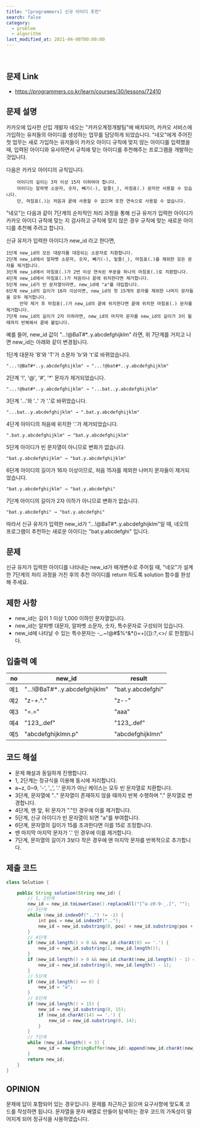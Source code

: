 ```yaml
---
title: "[programmers] 신규 아이디 추천"
search: false
category:
  - problem
  - algorithm
last_modified_at: 2021-04-08T00:00:00
---
```


<br>

## 문제 Link
- <https://programmers.co.kr/learn/courses/30/lessons/72410>

## 문제 설명
카카오에 입사한 신입 개발자 네오는 "카카오계정개발팀"에 배치되어, 카카오 서비스에 가입하는 유저들의 아이디를 생성하는 업무를 담당하게 되었습니다. 
"네오"에게 주어진 첫 업무는 새로 가입하는 유저들이 카카오 아이디 규칙에 맞지 않는 아이디를 입력했을 때, 
입력된 아이디와 유사하면서 규칙에 맞는 아이디를 추천해주는 프로그램을 개발하는 것입니다.

다음은 카카오 아이디의 규칙입니다.
```
    아이디의 길이는 3자 이상 15자 이하여야 합니다.
    아이디는 알파벳 소문자, 숫자, 빼기(-), 밑줄(_), 마침표(.) 문자만 사용할 수 있습니다.
    단, 마침표(.)는 처음과 끝에 사용할 수 없으며 또한 연속으로 사용할 수 없습니다.
```

"네오"는 다음과 같이 7단계의 순차적인 처리 과정을 통해 신규 유저가 입력한 아이디가 
카카오 아이디 규칙에 맞는 지 검사하고 규칙에 맞지 않은 경우 규칙에 맞는 새로운 아이디를 추천해 주려고 합니다.

신규 유저가 입력한 아이디가 new_id 라고 한다면,
```
1단계 new_id의 모든 대문자를 대응되는 소문자로 치환합니다.
2단계 new_id에서 알파벳 소문자, 숫자, 빼기(-), 밑줄(_), 마침표(.)를 제외한 모든 문자를 제거합니다.
3단계 new_id에서 마침표(.)가 2번 이상 연속된 부분을 하나의 마침표(.)로 치환합니다.
4단계 new_id에서 마침표(.)가 처음이나 끝에 위치한다면 제거합니다.
5단계 new_id가 빈 문자열이라면, new_id에 "a"를 대입합니다.
6단계 new_id의 길이가 16자 이상이면, new_id의 첫 15개의 문자를 제외한 나머지 문자들을 모두 제거합니다.
     만약 제거 후 마침표(.)가 new_id의 끝에 위치한다면 끝에 위치한 마침표(.) 문자를 제거합니다.
7단계 new_id의 길이가 2자 이하라면, new_id의 마지막 문자를 new_id의 길이가 3이 될 때까지 반복해서 끝에 붙입니다.
```

예를 들어, new_id 값이 "...!@BaT#*..y.abcdefghijklm" 라면, 위 7단계를 거치고 나면 new_id는 아래와 같이 변경됩니다.

1단계 대문자 'B'와 'T'가 소문자 'b'와 't'로 바뀌었습니다.
```
"...!@BaT#*..y.abcdefghijklm" → "...!@bat#*..y.abcdefghijklm"
```

2단계 '!', '@', '#', '*' 문자가 제거되었습니다.
```
"...!@bat#*..y.abcdefghijklm" → "...bat..y.abcdefghijklm"
```

3단계 '...'와 '..' 가 '.'로 바뀌었습니다.
```
"...bat..y.abcdefghijklm" → ".bat.y.abcdefghijklm"
```

4단계 아이디의 처음에 위치한 '.'가 제거되었습니다.
```
".bat.y.abcdefghijklm" → "bat.y.abcdefghijklm"
```

5단계 아이디가 빈 문자열이 아니므로 변화가 없습니다.
```
"bat.y.abcdefghijklm" → "bat.y.abcdefghijklm"
```

6단계 아이디의 길이가 16자 이상이므로, 처음 15자를 제외한 나머지 문자들이 제거되었습니다.
```
"bat.y.abcdefghijklm" → "bat.y.abcdefghi"
```

7단계 아이디의 길이가 2자 이하가 아니므로 변화가 없습니다.
```
"bat.y.abcdefghi" → "bat.y.abcdefghi"
```

따라서 신규 유저가 입력한 new_id가 "...!@BaT#*..y.abcdefghijklm"일 때, 
네오의 프로그램이 추천하는 새로운 아이디는 "bat.y.abcdefghi" 입니다.

## 문제
신규 유저가 입력한 아이디를 나타내는 new_id가 매개변수로 주어질 때, 
"네오"가 설계한 7단계의 처리 과정을 거친 후의 추천 아이디를 return 하도록 solution 함수를 완성해 주세요.

## 제한 사항
- new_id는 길이 1 이상 1,000 이하인 문자열입니다.
- new_id는 알파벳 대문자, 알파벳 소문자, 숫자, 특수문자로 구성되어 있습니다.
- new_id에 나타날 수 있는 특수문자는 -_.~!@#$%^&*()=+[{]}:?,<>/ 로 한정됩니다.

## 입출력 예

| no | new_id | result |
|---|---|---|
| 예1 | "...!@BaT#*..y.abcdefghijklm" | "bat.y.abcdefghi" |
| 예2 | "z-+.^." | "z--" |
| 예3 | "=.=" | "aaa" |
| 예4 | "123_.def" | "123_.def" |
| 예5 | "abcdefghijklmn.p" | "abcdefghijklmn" |

## 코드 해설
- 문제 해설과 동일하게 진행합니다.
- 1, 2단계는 정규식을 이용해 동시에 처리합니다. 
- a~z, 0~9, '-', '_', '.' 문자가 아닌 케이스는 모두 빈 문자열로 치환합니다.
- 3단계, 문자열에 ".." 문자열이 존재하지 않을 때까지 반복 수행하며 "." 문자열로 변경합니다.
- 4단계, 맨 앞, 뒤 문자가 "."인 경우에 이를 제거합니다.
- 5단계, 신규 아이디가 빈 문자열이 되면 "a"를 부여합니다.
- 6단계, 문자열의 길이가 15를 초과한다면 이를 15로 조정합니다.
- 맨 마지막 마지막 문자가 '.' 인 경우에 이를 제거합니다.
- 7단계, 문자열의 길이가 3보다 작은 경우에 맨 마지막 문자를 반복적으로 추가합니다.

## 제출 코드

```java
class Solution {

    public String solution(String new_id) {
        // 1, 2단계
        new_id = new_id.toLowerCase().replaceAll("[^a-z0-9-_.]", "");
        // 3단계
        while (new_id.indexOf("..") != -1) {
            int pos = new_id.indexOf("..");
            new_id = new_id.substring(0, pos) + new_id.substring(pos + 1, new_id.length());
        }
        // 4단계
        if (new_id.length() > 0 && new_id.charAt(0) == '.') {
            new_id = new_id.substring(1, new_id.length());
        }
        if (new_id.length() > 0 && new_id.charAt(new_id.length() - 1) == '.') {
            new_id = new_id.substring(0, new_id.length() - 1);
        }
        // 5단계
        if (new_id.length() == 0) {
            new_id = "a";
        }
        // 6단계
        if (new_id.length() > 15) {
            new_id = new_id.substring(0, 15);
            if (new_id.charAt(14) == '.') {
                new_id = new_id.substring(0, 14);
            }
        }
        // 7단계
        while (new_id.length() < 3) {
            new_id = new StringBuffer(new_id).append(new_id.charAt(new_id.length() - 1)).toString();
        }
        return new_id;
    }
}
```

## OPINION
문제에 답이 포함되어 있는 경우입니다. 
문제를 차근차근 읽으며 요구사항에 맞도록 코드를 작성하면 됩니다. 
문자열을 문자 배열로 만들어 탐색하는 경우 코드의 가독성이 떨어지게 되어 정규식을 사용하였습니다. 
